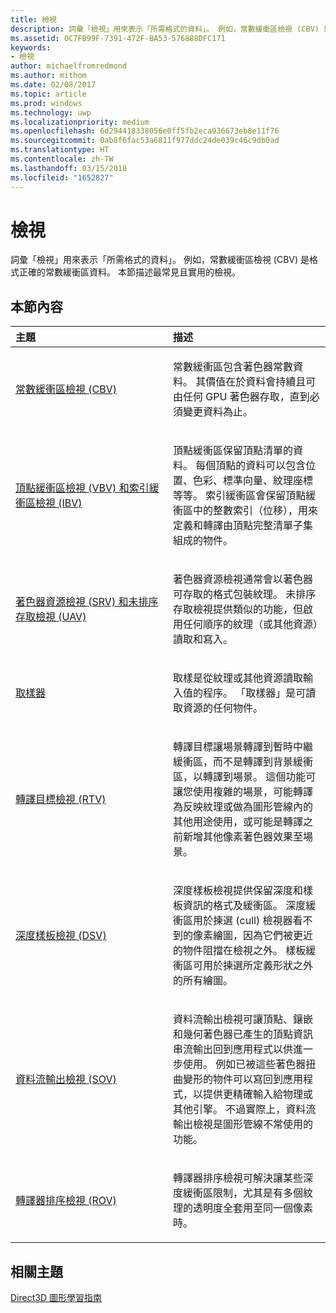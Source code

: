 ```yaml
---
title: 檢視
description: 詞彙「檢視」用來表示「所需格式的資料」。 例如，常數緩衝區檢視 (CBV) 是格式正確的常數緩衝區資料。 本節描述最常見且實用的檢視。
ms.assetid: 0C7FB99F-7391-472F-BA53-576888DFC171
keywords:
- 檢視
author: michaelfromredmond
ms.author: mithom
ms.date: 02/08/2017
ms.topic: article
ms.prod: windows
ms.technology: uwp
ms.localizationpriority: medium
ms.openlocfilehash: 6d294418338056e0ff5fb2eca936673eb8e11f76
ms.sourcegitcommit: 0ab8f6fac53a6811f977ddc24de039c46c9db0ad
ms.translationtype: HT
ms.contentlocale: zh-TW
ms.lasthandoff: 03/15/2018
ms.locfileid: "1652827"
---
```

# <a name="views"></a>檢視


詞彙「檢視」用來表示「所需格式的資料」。 例如，常數緩衝區檢視 (CBV) 是格式正確的常數緩衝區資料。 本節描述最常見且實用的檢視。

## <a name="span-idin-this-sectionspanin-this-section"></a><span id="in-this-section"></span>本節內容


<table>
<colgroup>
<col width="50%" />
<col width="50%" />
</colgroup>
<thead>
<tr class="header">
<th align="left">主題</th>
<th align="left">描述</th>
</tr>
</thead>
<tbody>
<tr class="odd">
<td align="left"><p><a href="constant-buffer-view--cbv-.md">常數緩衝區檢視 (CBV)</a></p></td>
<td align="left"><p>常數緩衝區包含著色器常數資料。 其價值在於資料會持續且可由任何 GPU 著色器存取，直到必須變更資料為止。</p></td>
</tr>
<tr class="even">
<td align="left"><p><a href="vertex-buffer-view--vbv-.md">頂點緩衝區檢視 (VBV) 和索引緩衝區檢視 (IBV)</a></p></td>
<td align="left"><p>頂點緩衝區保留頂點清單的資料。 每個頂點的資料可以包含位置、色彩、標準向量、紋理座標等等。 索引緩衝區會保留頂點緩衝區中的整數索引（位移），用來定義和轉譯由頂點完整清單子集組成的物件。</p></td>
</tr>
<tr class="odd">
<td align="left"><p><a href="shader-resource-view--srv-.md">著色器資源檢視 (SRV) 和未排序存取檢視 (UAV)</a></p></td>
<td align="left"><p>著色器資源檢視通常會以著色器可存取的格式包裝紋理。 未排序存取檢視提供類似的功能，但啟用任何順序的紋理（或其他資源）讀取和寫入。</p></td>
</tr>
<tr class="even">
<td align="left"><p><a href="sampler.md">取樣器</a></p></td>
<td align="left"><p>取樣是從紋理或其他資源讀取輸入值的程序。 「取樣器」是可讀取資源的任何物件。</p></td>
</tr>
<tr class="odd">
<td align="left"><p><a href="render-target-view--rtv-.md">轉譯目標檢視 (RTV)</a></p></td>
<td align="left"><p>轉譯目標讓場景轉譯到暫時中繼緩衝區，而不是轉譯到背景緩衝區，以轉譯到場景。 這個功能可讓您使用複雜的場景，可能轉譯為反映紋理或做為圖形管線內的其他用途使用，或可能是轉譯之前新增其他像素著色器效果至場景。</p></td>
</tr>
<tr class="even">
<td align="left"><p><a href="depth-stencil-view--dsv-.md">深度樣板檢視 (DSV)</a></p></td>
<td align="left"><p>深度樣板檢視提供保留深度和樣板資訊的格式及緩衝區。 深度緩衝區用於揀選 (cull) 檢視器看不到的像素繪圖，因為它們被更近的物件阻擋在檢視之外。 樣板緩衝區可用於揀選所定義形狀之外的所有繪圖。</p></td>
</tr>
<tr class="odd">
<td align="left"><p><a href="stream-output-view--sov-.md">資料流輸出檢視 (SOV)</a></p></td>
<td align="left"><p>資料流輸出檢視可讓頂點、鑲嵌和幾何著色器已產生的頂點資訊串流輸出回到應用程式以供進一步使用。 例如已被這些著色器扭曲變形的物件可以寫回到應用程式，以提供更精確輸入給物理或其他引擎。 不過實際上，資料流輸出檢視是圖形管線不常使用的功能。</p></td>
</tr>
<tr class="even">
<td align="left"><p><a href="rasterizer-ordered-view--rov-.md">轉譯器排序檢視 (ROV)</a></p></td>
<td align="left"><p>轉譯器排序檢視可解決讓某些深度緩衝區限制，尤其是有多個紋理的透明度全套用至同一個像素時。</p></td>
</tr>
</tbody>
</table>

 

## <a name="span-idrelated-topicsspanrelated-topics"></a><span id="related-topics"></span>相關主題


[Direct3D 圖形學習指南](index.md)

 

 




